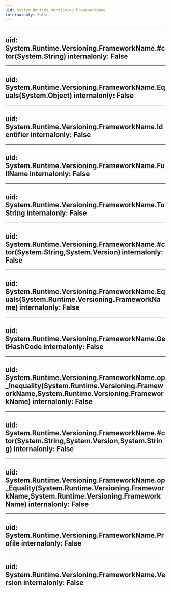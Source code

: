 ```yaml
---
uid: System.Runtime.Versioning.FrameworkName
internalonly: False
---
```


---
uid: System.Runtime.Versioning.FrameworkName.#ctor(System.String)
internalonly: False
---

---
uid: System.Runtime.Versioning.FrameworkName.Equals(System.Object)
internalonly: False
---

---
uid: System.Runtime.Versioning.FrameworkName.Identifier
internalonly: False
---

---
uid: System.Runtime.Versioning.FrameworkName.FullName
internalonly: False
---

---
uid: System.Runtime.Versioning.FrameworkName.ToString
internalonly: False
---

---
uid: System.Runtime.Versioning.FrameworkName.#ctor(System.String,System.Version)
internalonly: False
---

---
uid: System.Runtime.Versioning.FrameworkName.Equals(System.Runtime.Versioning.FrameworkName)
internalonly: False
---

---
uid: System.Runtime.Versioning.FrameworkName.GetHashCode
internalonly: False
---

---
uid: System.Runtime.Versioning.FrameworkName.op_Inequality(System.Runtime.Versioning.FrameworkName,System.Runtime.Versioning.FrameworkName)
internalonly: False
---

---
uid: System.Runtime.Versioning.FrameworkName.#ctor(System.String,System.Version,System.String)
internalonly: False
---

---
uid: System.Runtime.Versioning.FrameworkName.op_Equality(System.Runtime.Versioning.FrameworkName,System.Runtime.Versioning.FrameworkName)
internalonly: False
---

---
uid: System.Runtime.Versioning.FrameworkName.Profile
internalonly: False
---

---
uid: System.Runtime.Versioning.FrameworkName.Version
internalonly: False
---

